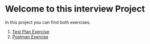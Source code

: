 # Welcome to this interview Project  
  
In this project you can find both exercises.
1. [Test Plan Exercise](./test_plan_exercise/test_plan.md)
2. [Postman Exercise](./postman_exercise/postman.md)